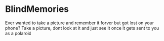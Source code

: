 # BlindMemories
Ever wanted to take a picture and remember it forver but got lost on your phone? Take a picture, dont look at it and just see it once it gets sent to you as a polaroid
